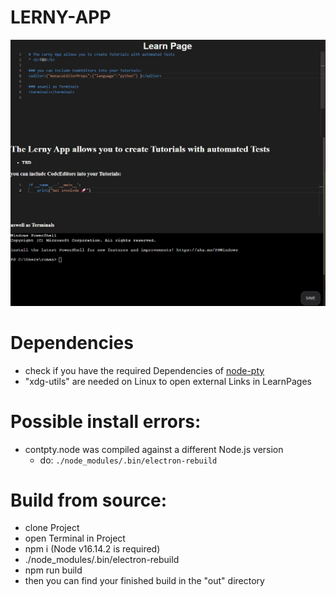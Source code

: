 # LERNY-APP

![Learn Page Example](./ReadMeContents/Lerny%20App%20example%20Learn%20Page%20showcase.jpg 'Learn Page')

# Dependencies

- check if you have the required Dependencies of [node-pty](https://www.npmjs.com/package/node-pty)
- "xdg-utils" are needed on Linux to open external Links in LearnPages

# Possible install errors:

- contpty.node was compiled against a different Node.js version
  - do: `./node_modules/.bin/electron-rebuild`

# Build from source:

- clone Project
- open Terminal in Project
- npm i (Node v16.14.2 is required)
- ./node_modules/.bin/electron-rebuild
- npm run build
- then you can find your finished build in the "out" directory
